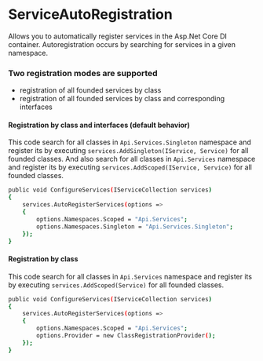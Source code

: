 # ServiceAutoRegistration
Allows you to automatically register services in the Asp.Net Core DI container. Autoregistration occurs by searching for services in a given namespace.

### Two registration modes are supported
* registration of all founded services by class
* registration of all founded services by class and corresponding interfaces
 
#### Registration by class and interfaces (default behavior)
This code search for all classes in `Api.Services.Singleton` namespace and register its by executing `services.AddSingleton(IService, Service)` for all founded classes. And also search for all classes in `Api.Services` namespace and register its by executing `services.AddScoped(IService, Service)` for all founded classes.
```sh
public void ConfigureServices(IServiceCollection services)
{
	services.AutoRegisterServices(options =>
	{
		options.Namespaces.Scoped = "Api.Services";
		options.Namespaces.Singleton = "Api.Services.Singleton";
	});
}
```

#### Registration by class
This code search for all classes in `Api.Services` namespace and register its by executing `services.AddScoped(Service)` for all founded classes.
```sh
public void ConfigureServices(IServiceCollection services)
{
	services.AutoRegisterServices(options =>
	{
		options.Namespaces.Scoped = "Api.Services";
		options.Provider = new ClassRegistrationProvider();
	});
}
```